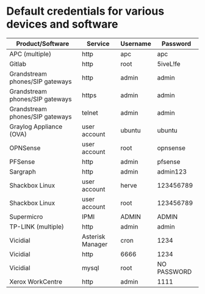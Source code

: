 # Default credentials for various devices and software

Product/Software | Service | Username | Password
---------------- | ------- | -------- | --------
APC (multiple)  | http | apc | apc
Gitlab | http | root | 5iveL!fe
Grandstream phones/SIP gateways | http | admin | admin
Grandstream phones/SIP gateways | https | admin | admin
Grandstream phones/SIP gateways | telnet | admin | admin
Graylog Appliance (OVA) | user account | ubuntu | ubuntu
OPNSense | user account | root | opnsense
PFSense | http | admin | pfsense
Sargraph | http | admin | admin123
Shackbox Linux | user account | herve | 123456789
Shackbox Linux | user account | root | 123456789
Supermicro | IPMI | ADMIN | ADMIN
TP-LINK (multiple) | http | admin | admin
Vicidial | Asterisk Manager | cron | 1234
Vicidial | http | 6666 | 1234
Vicidial | mysql | root | NO PASSWORD
Xerox WorkCentre | http | admin | 1111
